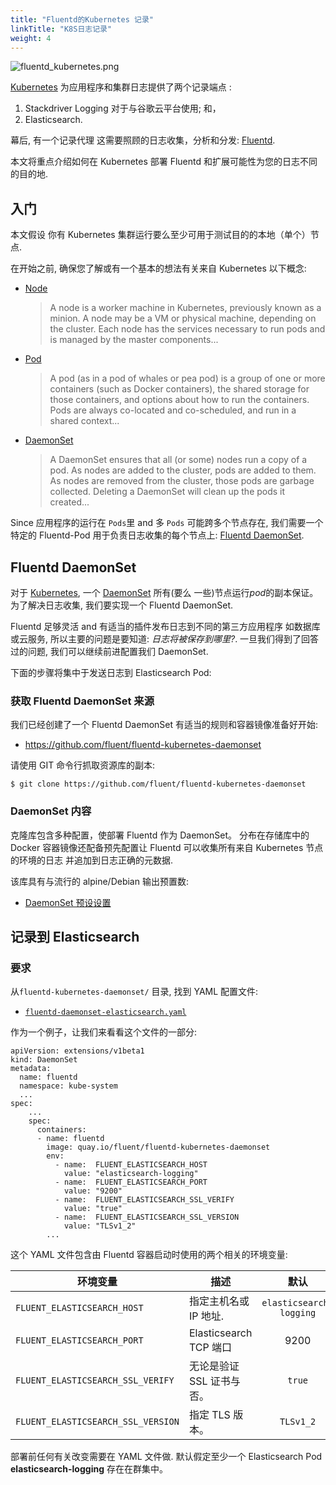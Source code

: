 ```yaml
---
title: "Fluentd的Kubernetes 记录"
linkTitle: "K8S日志记录"
weight: 4
---
```


![fluentd_kubernetes.png](/images/fluentd_kubernetes.png)

[Kubernetes](http://kubernetes.io) 为应用程序和集群日志提供了两个记录端点 :

1. Stackdriver Logging 对于与谷歌云平台使用; 和，
2. Elasticsearch.

幕后, 有一个记录代理 这需要照顾的日志收集，分析和分发: [Fluentd](http://www.fluentd.org).

本文将重点介绍如何在 Kubernetes 部署 Fluentd 和扩展可能性为您的日志不同的目的地.

## 入门

本文假设 你有 Kubernetes 集群运行要么至少可用于测试目的的本地（单个）节点.

在开始之前, 确保您了解或有一个基本的想法有关来自 Kubernetes 以下概念:

- [Node](https://kubernetes.io/docs/admin/node/)

  > A node is a worker machine in Kubernetes, previously known as a minion. A
  > node may be a VM or physical machine, depending on the cluster. Each node
  > has the services necessary to run pods and is managed by the master
  > components...

- [Pod](https://kubernetes.io/docs/user-guide/pods/)

  > A pod (as in a pod of whales or pea pod) is a group of one or more
  > containers (such as Docker containers), the shared storage for those
  > containers, and options about how to run the containers. Pods are always
  > co-located and co-scheduled, and run in a shared context...

- [DaemonSet](https://kubernetes.io/docs/admin/daemons/)

  > A DaemonSet ensures that all (or some) nodes run a copy of a pod. As nodes
  > are added to the cluster, pods are added to them. As nodes are removed from
  > the cluster, those pods are garbage collected. Deleting a DaemonSet will
  > clean up the pods it created...

Since 应用程序的运行在 `Pods`里 and 多 `Pods` 可能跨多个节点存在, 我们需要一个特定的 Fluentd-Pod 用于负责日志收集的每个节点上: [Fluentd DaemonSet](/articles/fluentd_daemonset.md).

## Fluentd DaemonSet

对于 [Kubernetes](https://kubernetes.io), 一个 [DaemonSet](https://kubernetes.io/docs/admin/daemons/) 所有(要么
一些)节点运行*pod*的副本保证。
为了解决日志收集, 我们要实现一个 Fluentd DaemonSet.

Fluentd 足够灵活 and 有适当的插件发布日志到不同的第三方应用程序 如数据库或云服务, 所以主要的问题是要知道: _日志将被保存到哪里?_.
一旦我们得到了回答过的问题, 我们可以继续前进配置我们 DaemonSet.

下面的步骤将集中于发送日志到 Elasticsearch Pod:

### 获取 Fluentd DaemonSet 来源

我们已经创建了一个 Fluentd DaemonSet 有适当的规则和容器镜像准备好开始:

- <https://github.com/fluent/fluentd-kubernetes-daemonset>

请使用 GIT 命令行抓取资源库的副本:

```{.CodeRay}
$ git clone https://github.com/fluent/fluentd-kubernetes-daemonset
```

### DaemonSet 内容

克隆库包含多种配置，使部署 Fluentd 作为 DaemonSet。
分布在存储库中的 Docker 容器镜像还配备预先配置让 Fluentd 可以收集所有来自 Kubernetes 节点的环境的日志 并追加到日志正确的元数据.

该库具有与流行的 alpine/Debian 输出预置数:

- [DaemonSet 预设设置](https://github.com/fluent/fluentd-kubernetes-daemonset/tree/master/docker-image/v0.12)

## 记录到 Elasticsearch

### 要求

从`fluentd-kubernetes-daemonset/` 目录, 找到 YAML 配置文件:

- [`fluentd-daemonset-elasticsearch.yaml`](https://github.com/fluent/fluentd-kubernetes-daemonset/blob/master/fluentd-daemonset-elasticsearch.yaml)

作为一个例子，让我们来看看这个文件的一部分:

```{.CodeRay}
apiVersion: extensions/v1beta1
kind: DaemonSet
metadata:
  name: fluentd
  namespace: kube-system
  ...
spec:
    ...
    spec:
      containers:
      - name: fluentd
        image: quay.io/fluent/fluentd-kubernetes-daemonset
        env:
          - name:  FLUENT_ELASTICSEARCH_HOST
            value: "elasticsearch-logging"
          - name:  FLUENT_ELASTICSEARCH_PORT
            value: "9200"
          - name:  FLUENT_ELASTICSEARCH_SSL_VERIFY
            value: "true"
          - name:  FLUENT_ELASTICSEARCH_SSL_VERSION
            value: "TLSv1_2"
        ...
```

这个 YAML 文件包含由 Fluentd 容器启动时使用的两个相关的环境变量:

| 环境变量                           | 描述                      |          默认           |
| ---------------------------------- | ------------------------- | :---------------------: |
| `FLUENT_ELASTICSEARCH_HOST`        | 指定主机名或 IP 地址.     | `elasticsearch-logging` |
| `FLUENT_ELASTICSEARCH_PORT`        | Elasticsearch TCP 端口    |          9200           |
| `FLUENT_ELASTICSEARCH_SSL_VERIFY`  | 无论是验证 SSL 证书与否。 |         `true`          |
| `FLUENT_ELASTICSEARCH_SSL_VERSION` | 指定 TLS 版本。           |        `TLSv1_2`        |

部署前任何有关改变需要在 YAML 文件做.
默认假定至少一个 Elasticsearch Pod **elasticsearch-logging** 存在在群集中。
